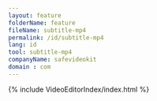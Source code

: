 ```yaml
---
layout: feature
folderName: feature
fileName: subtitle-mp4
permalink: /id/subtitle-mp4
lang: id
tool: subtitle-mp4
companyName: safevideokit
domain : com
---
```


{% include VideoEditorIndex/index.html %}

   